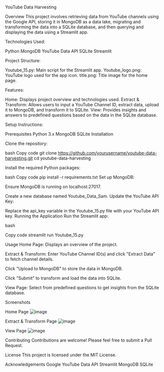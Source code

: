 YouTube Data Harvesting


Overview
This project involves retrieving data from YouTube channels using the Google API, storing it in MongoDB as a data lake, migrating and transforming the data into a SQLite database, and then querying and displaying the data using a Streamlit app.

Technologies Used:

Python
MongoDB
YouTube Data API
SQLite
Streamlit

Project Structure:

Youtube_15.py: Main script for the Streamlit app.
Youtube_logo.png: YouTube logo used for the app icon.
title.png: Title image for the home page.

Features:

Home: Displays project overview and technologies used.
Extract & Transform: Allows users to input a YouTube Channel ID, extract data, upload it to MongoDB, and transform it to SQLite.
View: Provides insights and answers to predefined questions based on the data in the SQLite database.

Setup Instructions:

Prerequisites
Python 3.x
MongoDB
SQLite
Installation

Clone the repository:

bash
Copy code
git clone https://github.com/yourusername/youtube-data-harvesting.git
cd youtube-data-harvesting

Install the required Python packages:

bash
Copy code
pip install -r requirements.txt
Set up MongoDB:

Ensure MongoDB is running on localhost:27017.

Create a new database named Youtube_Data_Sam.
Update the YouTube API Key:

Replace the api_key variable in the Youtube_15.py file with your YouTube API key.
Running the Application
Run the Streamlit app:

bash

Copy code
streamlit run Youtube_15.py

Usage
Home Page: Displays an overview of the project.

Extract & Transform:
Enter YouTube Channel ID(s) and click "Extract Data" to fetch channel details.

Click "Upload to MongoDB" to store the data in MongoDB.

Click "Submit" to transform and load the data into SQLite.

View Page: Select from predefined questions to get insights from the SQLite database.

Screenshots

Home Page
![image](https://github.com/user-attachments/assets/01770c27-8400-4e97-b226-19c0e9cba97b)

Extract & Transform Page
![image](https://github.com/user-attachments/assets/3827e4f1-ccb0-4b56-84c0-7314e263c0d6)


View Page
![image](https://github.com/user-attachments/assets/e2404091-cd14-491d-9295-e0a71f96832c)


Contributing
Contributions are welcome! Please feel free to submit a Pull Request.

License
This project is licensed under the MIT License.

Acknowledgements
Google YouTube Data API
Streamlit
MongoDB
SQLite
